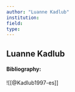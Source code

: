 ```yaml
---
author: "Luanne Kadlub"
institution:
field:
type:
---
```


## Luanne Kadlub
#### Bibliography:

![[@Kadlub1997-es]]